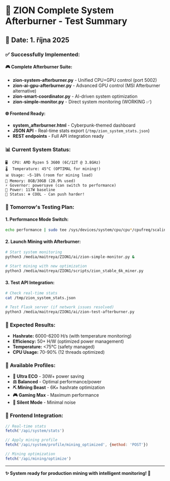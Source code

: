 # 🚀 ZION Complete System Afterburner - Test Summary

## 📅 Date: 1. října 2025

### ✅ **Successfully Implemented:**

#### 🎮 **Complete Afterburner Suite:**
- **zion-system-afterburner.py** - Unified CPU+GPU control (port 5002)
- **zion-ai-gpu-afterburner.py** - Advanced GPU control (MSI Afterburner alternative)
- **zion-smart-coordinator.py** - AI-driven system optimization
- **zion-simple-monitor.py** - Direct system monitoring (WORKING ✅)

#### 🌐 **Frontend Ready:**
- **system_afterburner.html** - Cyberpunk-themed dashboard
- **JSON API** - Real-time stats export (`/tmp/zion_system_stats.json`)
- **REST endpoints** - Full API integration ready

### 📊 **Current System Status:**
```
🖥️  CPU: AMD Ryzen 5 3600 (6C/12T @ 3.8GHz)
🌡️  Temperature: 45°C (OPTIMAL for mining!)
📊 Usage: ~5-18% (room for mining load)
💾 Memory: 8GB/30GB (28.9% used)
⚡ Governor: powersave (can switch to performance)
🔋 Power: 117W baseline
🎯 Status: ❄️ COOL - Can push harder!
```

### 🎯 **Tomorrow's Testing Plan:**

#### 1. **Performance Mode Switch:**
```bash
echo performance | sudo tee /sys/devices/system/cpu/cpu*/cpufreq/scaling_governor
```

#### 2. **Launch Mining with Afterburner:**
```bash
# Start system monitoring
python3 /media/maitreya/ZION1/ai/zion-simple-monitor.py &

# Start mining with new optimization
python3 /media/maitreya/ZION1/scripts/zion_stable_6k_miner.py
```

#### 3. **Test API Integration:**
```bash
# Check real-time stats
cat /tmp/zion_system_stats.json

# Test Flask server (if network issues resolved)
python3 /media/maitreya/ZION1/ai/zion-test-afterburner.py
```

### 🚀 **Expected Results:**
- **Hashrate:** 6000-6200 H/s (with temperature monitoring)
- **Efficiency:** 50+ H/W (optimized power management)
- **Temperature:** <75°C (safety managed)
- **CPU Usage:** 70-90% (12 threads optimized)

### 🔧 **Available Profiles:**
- **🌱 Ultra ECO** - 30W+ power saving
- **⚖️ Balanced** - Optimal performance/power
- **⛏️ Mining Beast** - 6K+ hashrate optimization  
- **🎮 Gaming Max** - Maximum performance
- **🤫 Silent Mode** - Minimal noise

### 📱 **Frontend Integration:**
```javascript
// Real-time stats
fetch('/api/system/stats')

// Apply mining profile  
fetch('/api/system/profile/mining_optimized', {method: 'POST'})

// Mining optimization
fetch('/api/mining/optimize')
```

---
**✨ System ready for production mining with intelligent monitoring! 🎯**

